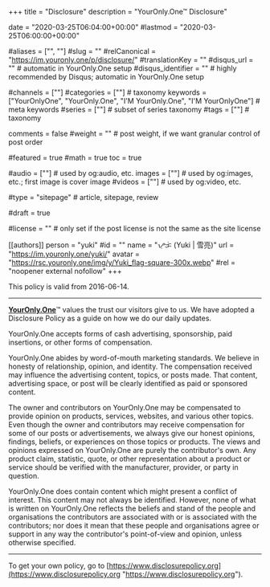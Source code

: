 +++
title = "Disclosure"
description = "YourOnly.One™ Disclosure"

date = "2020-03-25T06:04:00+00:00"
#lastmod = "2020-03-25T06:00:00+00:00"

#aliases = ["", ""]
#slug = ""
#relCanonical = "https://im.youronly.one/p/disclosure/"
#translationKey = ""
#disqus_url = ""                                                    # automatic in YourOnly.One setup
#disqus_identifier = ""                                             # highly recommended by Disqus; automatic in YourOnly.One setup

#channels = [""]
#categories = [""]                                                   # taxonomy
keywords = ["YourOnlyOne", "YourOnly.One", "I'M YourOnly.One", "I'M YourOnlyOne"]                                                     # meta keywords
#series = [""]                                                       # subset of series taxonomy
#tags = [""]                                                         # taxonomy

comments = false
#weight = ""                                                        # post weight, if we want granular control of post order

#featured = true
#math = true
toc = true

#audio = [""]                                                        # used by og:audio, etc.
images = [""]                                                       # used by og:images, etc.; first image is cover image
#videos = [""]                                                       # used by og:video, etc.

#type = "sitepage"                                                           # article, sitepage, review

#draft = true

#license = ""                                                       # only set if the post license is not the same as the site license

[[authors]]
  person = "yuki"
  #id = ""
  name = "ᜌᜓᜃᜒ (Yuki | 雪亮)"
  url = "https://im.youronly.one/yuki/"
  avatar = "https://rsc.youronly.one/img/y/Yuki_flag-square-300x.webp"
  #rel = "noopener external nofollow"
+++

This policy is valid from 2016-06-14.

---

**[YourOnly.One](https://youronly.one "YourOnly.One")**™ values the trust our visitors give to us. We have adopted a Disclosure Policy as a guide on how we do our daily updates.

YourOnly.One accepts forms of cash advertising, sponsorship, paid insertions, or other forms of compensation.

YourOnly.One abides by word-of-mouth marketing standards. We believe in honesty of relationship, opinion, and identity. The compensation received may influence the advertising content, topics, or posts made. That content, advertising space, or post will be clearly identified as paid or sponsored content.

The owner and contributors on YourOnly.One may be compensated to provide opinion on products, services, websites, and various other topics. Even though the owner and contributors may receive compensation for some of our posts or advertisements, we always give our honest opinions, findings, beliefs, or experiences on those topics or products. The views and opinions expressed on YourOnly.One are purely the contributor's own. Any product claim, statistic, quote, or other representation about a product or service should be verified with the manufacturer, provider, or party in question.

YourOnly.One does contain content which might present a conflict of interest. This content may not always be identified. However, none of what is written on YourOnly.One reflects the beliefs and stand of the people and organisations the contributors are associated with or is associated with the contributors; nor does it mean that these people and organisations agree or support in any way the contributor's point-of-view and opinion, unless otherwise specified.

---

To get your own policy, go to [https://www.disclosurepolicy.org](https://www.disclosurepolicy.org "https://www.disclosurepolicy.org").
